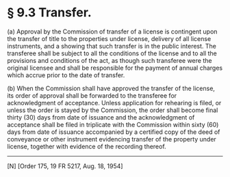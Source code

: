 # § 9.3   Transfer.

(a) Approval by the Commission of transfer of a license is contingent upon the transfer of title to the properties under license, delivery of all license instruments, and a showing that such transfer is in the public interest. The transferee shall be subject to all the conditions of the license and to all the provisions and conditions of the act, as though such transferee were the original licensee and shall be responsible for the payment of annual charges which accrue prior to the date of transfer. 


(b) When the Commission shall have approved the transfer of the license, its order of approval shall be forwarded to the transferee for acknowledgment of acceptance. Unless application for rehearing is filed, or unless the order is stayed by the Commission, the order shall become final thirty (30) days from date of issuance and the acknowledgment of acceptance shall be filed in triplicate with the Commission within sixty (60) days from date of issuance accompanied by a certified copy of the deed of conveyance or other instrument evidencing transfer of the property under license, together with evidence of the recording thereof. 



---

[N] [Order 175, 19 FR 5217, Aug. 18, 1954] 




